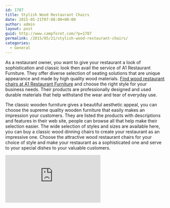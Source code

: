 ```yaml
---
id: 1787
title: Stylish Wood Restaurant Chairs
date: 2015-05-21T07:08:00+00:00
author: admin
layout: post
guid: http://www.campforet.com/?p=1787
permalink: /2015/05/21/stylish-wood-restaurant-chairs/
categories:
  - General
---
```

As a restaurant owner, you want to give your restaurant a look of sophistication and classic look then avail the service of A1 Restaurant Furniture. They offer diverse selection of seating solutions that are unique appearance and made by high quality wood materials. [Find wood restaurant chairs at A1 Restaurant Furniture](https://www.a1restaurantfurniture.com/index.php?main_page=index&cPath=1_3) and choose the right style for your business needs. Their products are professionally designed and used durable materials that help withstand the wear and tear of everyday use.

The classic wooden furniture gives a beautiful aesthetic appeal, you can choose the supreme quality wooden furniture that easily makes an impression your customers. They are listed the products with descriptions and features in their web site, people can browse all that help make their selection easier. The wide selection of styles and sizes are available here, you can buy a classic wood dinning chairs to create your restaurant as an impressive one. Choose the attractive wood restaurant chairs for your choice of style and make your restaurant as a sophisticated one and serve to your special dishes to your valuable customers.

![](https://www.a1restaurantfurniture.com/timthumb.php?w=120&h=189&zc=3&src=images/att_img/599/standard_vinyl_seat_-_red.png)